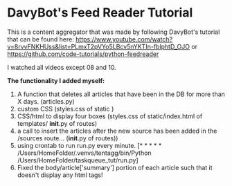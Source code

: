 # DavyBot's Feed Reader Tutorial

This is a content aggregator that was made by following DavyBot's tutorial that can be
found here: https://www.youtube.com/watch?v=8rvvFNKHUss&list=PLmxT2pVYo5LBcv5nYKTIn-fblphtD_OJO or https://github.com/code-tutorials/python-feedreader

I watched all videos except 08 and 10.

**The functionality I added myself:**

1. A function that deletes all articles that have been in the DB for more than X days. (articles.py)
2. custom CSS (styles.css of static )
3. CSS/html to display four boxes (styles.css of static/index.html of templates/ __init__.py of routes)
4. a call to insert the articles after the new source has been added in the
/sources route... (__init__.py of routes))
5. using crontab to run run.py every minute. [* * * * * /Users/HomeFolder/.venvs/tentagg/bin/Python /Users/HomeFolder/taskqueue_tut/run.py]
6. Fixed the body/article['summary'] portion of each article such that it doesn't display any html tags!
